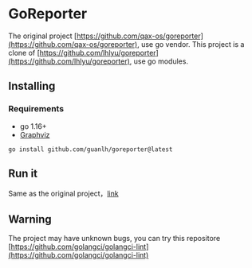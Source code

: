 # GoReporter

The original project [https://github.com/qax-os/goreporter](https://github.com/qax-os/goreporter), use go vendor.
This project is a clone of [https://github.com/lhlyu/goreporter](https://github.com/lhlyu/goreporter), use go modules.

## Installing

### Requirements

- go 1.16+
- [Graphviz](http://www.graphviz.org/download/)

`go install github.com/guanlh/goreporter@latest`

## Run it

Same as the original project，[link](https://github.com/qax-os/goreporter#run-it)

## Warning

The project may have unknown bugs, you can try this repositore [https://github.com/golangci/golangci-lint](https://github.com/golangci/golangci-lint)
